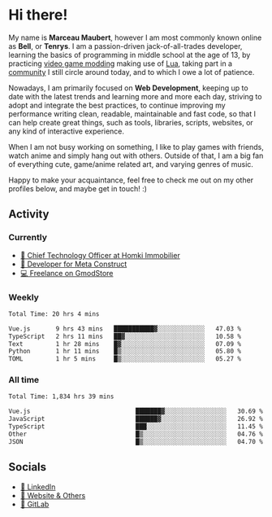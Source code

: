 # Hi there!

My name is **Marceau Maubert**, however I am most commonly known online as **Bell**, or **Tenrys**. I am a passion-driven jack-of-all-trades developer, learning the basics of programming in middle school at the age of 13, by practicing [video game modding](https://garrysmod.com) making use of [Lua](https://lua.org), taking part in a [community](https://metastruct.net) I still circle around today, and to which I owe a lot of patience.

Nowadays, I am primarily focused on **Web Development**, keeping up to date with the latest trends and learning more and more each day, striving to adopt  and integrate the best practices, to continue improving my performance writing clean, readable, maintainable and fast code, so that I can help create great things, such as tools, libraries, scripts, websites, or any kind of interactive experience.

When I am not busy working on something, I like to play games with friends, watch anime and simply hang out with others. Outside of that, I am a big fan of everything cute, game/anime related art, and varying genres of music.

Happy to make your acquaintance, feel free to check me out on my other profiles below, and maybe get in touch! :)

## Activity

### Currently

- [🏢 Chief Technology Officer at Homki Immobilier](https://homki-immobilier.com)
- [🎈 Developer for Meta Construct](https://metastruct.net)
- [💻 Freelance on GmodStore](https://www.gmodstore.com/users/Tenrys)

### Weekly
<!--START_SECTION:wakaWeekly-->

```txt
Total Time: 20 hrs 4 mins

Vue.js       9 hrs 43 mins   ███████████▓░░░░░░░░░░░░░   47.03 %
TypeScript   2 hrs 11 mins   ██▓░░░░░░░░░░░░░░░░░░░░░░   10.58 %
Text         1 hr 28 mins    █▓░░░░░░░░░░░░░░░░░░░░░░░   07.09 %
Python       1 hr 11 mins    █▒░░░░░░░░░░░░░░░░░░░░░░░   05.80 %
TOML         1 hr 5 mins     █▒░░░░░░░░░░░░░░░░░░░░░░░   05.27 %
```

<!--END_SECTION:wakaWeekly-->

### All time
<!--START_SECTION:wakaTotal-->

```txt
Total Time: 1,834 hrs 39 mins

Vue.js                             ███████▓░░░░░░░░░░░░░░░░░   30.69 %
JavaScript                         ██████▓░░░░░░░░░░░░░░░░░░   26.92 %
TypeScript                         ███░░░░░░░░░░░░░░░░░░░░░░   11.45 %
Other                              █▒░░░░░░░░░░░░░░░░░░░░░░░   04.76 %
JSON                               █▒░░░░░░░░░░░░░░░░░░░░░░░   04.70 %
```

<!--END_SECTION:wakaTotal-->

## Socials

- [👔 LinkedIn](https://www.linkedin.com/in/marceau-maubert)
- [🔗 Website & Others](https://bell.moe)
- [🦊 GitLab](https://gitlab.com/Tenrys)
